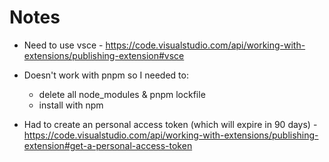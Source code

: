 # Notes

- Need to use vsce - https://code.visualstudio.com/api/working-with-extensions/publishing-extension#vsce
- Doesn't work with pnpm so I needed to:

  - delete all node_modules & pnpm lockfile
  - install with npm

- Had to create an personal access token (which will expire in 90 days) - https://code.visualstudio.com/api/working-with-extensions/publishing-extension#get-a-personal-access-token
